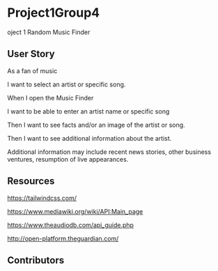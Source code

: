 # Project1Group4
oject 1 Random Music Finder

## User Story

As a fan of music

I want to select an artist or specific song.

When I open the Music Finder

I want to be able to enter an artist name or specific song

Then I want to see facts and/or an image of the artist or song.

Then I want to see additional information about the artist.

Additional information may include recent news stories, other business ventures, resumption of live appearances. 


## Resources

https://tailwindcss.com/

https://www.mediawiki.org/wiki/API:Main_page

https://www.theaudiodb.com/api_guide.php

http://open-platform.theguardian.com/

## Contributors

